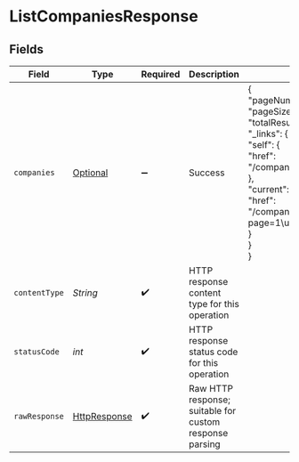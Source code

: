 # ListCompaniesResponse


## Fields

| Field                                                                                                                                                                                                         | Type                                                                                                                                                                                                          | Required                                                                                                                                                                                                      | Description                                                                                                                                                                                                   | Example                                                                                                                                                                                                       |
| ------------------------------------------------------------------------------------------------------------------------------------------------------------------------------------------------------------- | ------------------------------------------------------------------------------------------------------------------------------------------------------------------------------------------------------------- | ------------------------------------------------------------------------------------------------------------------------------------------------------------------------------------------------------------- | ------------------------------------------------------------------------------------------------------------------------------------------------------------------------------------------------------------- | ------------------------------------------------------------------------------------------------------------------------------------------------------------------------------------------------------------- |
| `companies`                                                                                                                                                                                                   | [Optional<Companies>](../../models/components/Companies.md)                                                                                                                                                   | :heavy_minus_sign:                                                                                                                                                                                            | Success                                                                                                                                                                                                       | {<br/>"pageNumber": 1,<br/>"pageSize": 10,<br/>"totalResults": 1,<br/>"_links": {<br/>"self": {<br/>"href": "/companies/{id}/data/{dataType}"<br/>},<br/>"current": {<br/>"href": "/companies/{id}/data/{dataType}?page=1\u0026pageSize=10"<br/>}<br/>}<br/>} |
| `contentType`                                                                                                                                                                                                 | *String*                                                                                                                                                                                                      | :heavy_check_mark:                                                                                                                                                                                            | HTTP response content type for this operation                                                                                                                                                                 |                                                                                                                                                                                                               |
| `statusCode`                                                                                                                                                                                                  | *int*                                                                                                                                                                                                         | :heavy_check_mark:                                                                                                                                                                                            | HTTP response status code for this operation                                                                                                                                                                  |                                                                                                                                                                                                               |
| `rawResponse`                                                                                                                                                                                                 | [HttpResponse<InputStream>](https://docs.oracle.com/en/java/javase/11/docs/api/java.net.http/java/net/http/HttpResponse.html)                                                                                 | :heavy_check_mark:                                                                                                                                                                                            | Raw HTTP response; suitable for custom response parsing                                                                                                                                                       |                                                                                                                                                                                                               |